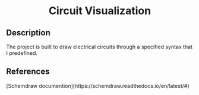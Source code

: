 <h1 align="center"><strong> Circuit Visualization </strong></h1>
<h2 align="left"> Description </h2>
The project is built to draw electrical circuits through a specified syntax that I predefined.
<h2 align="left"> References </h2>
[Schemdraw documention](https://schemdraw.readthedocs.io/en/latest/#)
